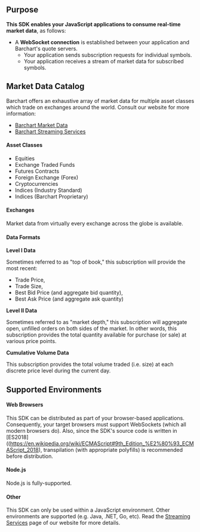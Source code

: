 ## Purpose

**This SDK enables your JavaScript applications to consume real-time market data**, as follows:

* A **WebSocket connection** is established between your application and Barchart's quote servers.
  * Your application sends subscription requests for individual symbols.
  * Your application receives a stream of market data for subscribed symbols.

## Market Data Catalog

Barchart offers an exhaustive array of market data for multiple asset classes which trade on exchanges around the world. Consult our website for more information:

* [Barchart Market Data](https://www.barchart.com/solutions/data/market)
* [Barchart Streaming Services](https://www.barchart.com/solutions/services/stream)

#### Asset Classes

* Equities
* Exchange Traded Funds
* Futures Contracts
* Foreign Exchange (Forex)
* Cryptocurrencies
* Indices (Industry Standard)
* Indices (Barchart Proprietary)

#### Exchanges

Market data from virtually every exchange across the globe is available.

#### Data Formats

**Level I Data**

Sometimes referred to as "top of book," this subscription will provide the most recent:

* Trade Price,
* Trade Size,
* Best Bid Price (and aggregate bid quantity),
* Best Ask Price (and aggregate ask quantity)

**Level II Data**

Sometimes referred to as "market depth," this subscription will aggregate open, unfilled orders on both sides of the market. In other words, this subscription provides the total quantity available for purchase (or sale) at various price points.

**Cumulative Volume Data**

This subscription provides the total volume traded (i.e. size) at each discrete price level during the current day.

## Supported Environments

#### Web Browsers

This SDK can be distributed as part of your browser-based applications. Consequently, your target browsers must support WebSockets (which all modern browsers do). Also, since the SDK's source code is written in [ES2018]((https://en.wikipedia.org/wiki/ECMAScript#9th_Edition_%E2%80%93_ECMAScript_2018), transpilation (with appropriate polyfills) is recommended before distribution.

#### Node.js

Node.js is fully-supported.

#### Other

This SDK can only be used within a JavaScript environment. Other environments are supported (e.g. Java, .NET, Go, etc). Read the [Streaming Services](https://www.barchart.com/solutions/services/stream) page of our website for more details.








